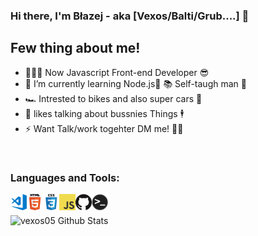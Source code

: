 ### Hi there, I'm Błazej - aka [Vexos/Balti/Grub....] 👋


## Few thing about me!

- 👨🏻‍💻 Now Javascript Front-end Developer 😎 
- 🦾 I’m currently learning Node.js🧐
  📚 Self-taugh man 📗
- 🏎 Intrested to bikes and also super cars 🚗
- 🥅 likes talking about bussnies  Things 🕴
- ⚡ Want Talk/work togehter DM me! 👨‍💻











<br />

### Languages and Tools:

<img align="left" alt="Visual Studio Code" width="26px" src="https://raw.githubusercontent.com/github/explore/80688e429a7d4ef2fca1e82350fe8e3517d3494d/topics/visual-studio-code/visual-studio-code.png" />
<img align="left" alt="HTML5" width="26px" src="https://raw.githubusercontent.com/github/explore/80688e429a7d4ef2fca1e82350fe8e3517d3494d/topics/html/html.png" />
<img align="left" alt="CSS3" width="26px" src="https://raw.githubusercontent.com/github/explore/80688e429a7d4ef2fca1e82350fe8e3517d3494d/topics/css/css.png" />
<img align="left" alt="JavaScript" width="26px" src="https://raw.githubusercontent.com/github/explore/80688e429a7d4ef2fca1e82350fe8e3517d3494d/topics/javascript/javascript.png" />
<img align="left" alt="GitHub" width="26px" src="https://raw.githubusercontent.com/github/explore/78df643247d429f6cc873026c0622819ad797942/topics/github/github.png" />
<img align="left" alt="Terminal" width="26px" src="https://raw.githubusercontent.com/github/explore/80688e429a7d4ef2fca1e82350fe8e3517d3494d/topics/terminal/terminal.png" />

<br />
<br />
<img align="left" alt="vexos05 Github Stats" src="https://github-readme-stats.vercel.app/api?username=vexos05&show_icons=true "/>


